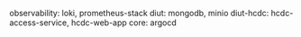 observability: loki, prometheus-stack
diut: mongodb, minio
diut-hcdc: hcdc-access-service, hcdc-web-app
core: argocd
